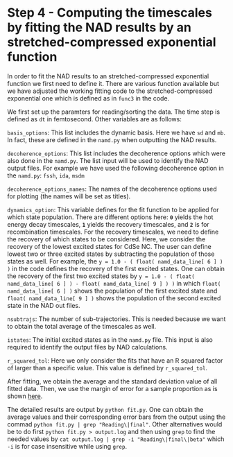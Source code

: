 # Step 4 - Computing the timescales by fitting the NAD results by an stretched-compressed exponential function

In order to fit the NAD results to an stretched-compressed exponential function we first need to define it. There are various function available but we have adjusted the working fitting code to the stretched-compressed exponential one which is defined as in `func3` in the code.

We first set up the paramters for reading/sorting the data. The time step is defined as `dt` in femtosecond. Other variables are as follows:

`basis_options`: This list includes the dynamic basis. Here we have `sd` and `mb`. In fact, these are defined in the `namd.py` when outputting the NAD results.

`decoherence_options`: This list includes the decoherence options which were also done in the `namd.py`. The list input will be used to identify the NAD output files. For example we have used the following decoherence option in the `namd.py`: `fssh`, `ida`, `msdm`

`decoherence_options_names`: The names of the decoherence options used for plotting (the names will be set as titles).

`dynamics_option`: This variable defines for the fit function to be applied for which state population. There are different options here: **`0`** yields the hot energy decay timescales, **`1`** yields the recovery timescales, and **`2`** is for recombination timescales. For the recovery timescales, we need to define the recovery of which states to be considered. Here, we consider the recovery of the lowest excited states for CdSe NC. The user can define lowest two or three excited states by subtracting the population of those states as well. For example, the `y = 1.0 - ( float( namd_data_line[ 6 ] ) )` in the code defines the recovery of the first excited states. One can obtain the recovery of the first two excited states by `y = 1.0 - ( float( namd_data_line[ 6 ] ) - float( namd_data_line[ 9 ] ) )` in which `float( namd_data_line[ 6 ] )` shows the population of the first excited state and `float( namd_data_line[ 9 ] )` shows the population of the second excited state in the NAD out files.

`nsubtrajs`: The number of sub-trajectories. This is needed because we want to obtain the total average of the timescales as well.

`istates`: The initial excited states as in the `namd.py` file. This input is also required to identify the output files by NAD calculations.

`r_squared_tol`: Here we only consider the fits that have an R squared factor of larger than a specific value. This value is defined by `r_squared_tol`.

After fitting, we obtain the average and the standard deviation value of all fitted data. Then, we use the margin of error for a sample proportion as is shown [here](https://barbatti.org/2018/04/18/how-many-trajectories-should-i-run/).


The detailed results are output by `python fit.py`. One can obtain the average values and their corresponding error bars from the output using the commad `python fit.py | grep "Reading\|final"`. Other alternatives would be to do first `python fit.py > output.log` and then using `grep` to find the needed values by `cat output.log | grep -i "Reading\|final\|beta"` which `-i` is for case insensitive while using `grep`.
